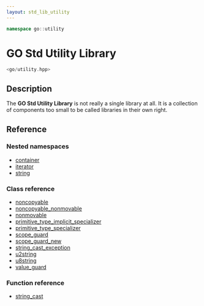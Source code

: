 ```yaml
---
layout: std_lib_utility
---
```


```c++
namespace go::utility
```

# GO Std Utility Library

```c++
<go/utility.hpp>
```

## Description

The **GO Std Utility Library** is not really a single library at all. It is a collection
of components too small to be called libraries in their own right.

## Reference

### Nested namespaces

* [container](./container/container.html)
* [iterator](./iterator/iterator.html)
* [string](./string/string.html)

### Class reference

* [noncopyable](./class_noncopyable.html)
* [noncopyable_nonmovable](./class_noncopyable_nonmovable.html)
* [nonmovable](./class_nonmovable.html)
* [primitive_type_implicit_specializer](./class_template_primitive_type_implicit_specializer.html)
* [primitive_type_specializer](./class_template_primitive_type_specializer.html)
* [scope_guard](./class_scope_guard.html)
* [scope_guard_new](./class_template_scope_guard_new.html)
* [string_cast_exception](./class_string_cast_exception.html)
* [u2string](./class_u2string.html)
* [u8string](./class_u8string.html)
* [value_guard](./class_template_value_guard.html)

### Function reference

* [string_cast](./function_template_string_cast.html)
